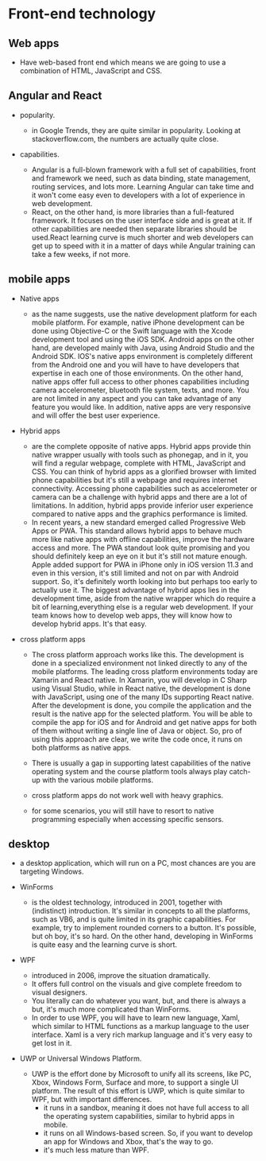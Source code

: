 # Front-end technology

## Web apps

- Have web-based front end which means we are going to use a combination of HTML, JavaScript and CSS.

## Angular and React 

- popularity.
  - in Google Trends, they are quite similar in popularity. Looking at stackoverflow.com, the numbers are actually quite close.

- capabilities.
  - Angular is a full-blown framework with a full set of capabilities, front and framework we need, such as data binding, state management, routing services, and lots more. Learning Angular can take time and it won't come easy even to developers with a lot of experience in web development. 
  - React, on the other hand, is more libraries than a full-featured framework. It focuses on the user interface side and is great at it. If other capabilities are needed then separate libraries should be used.React learning curve is much shorter and web developers can get up to speed with it in a matter of days while Angular training can take a few weeks, if not more.

## mobile apps

- Native apps
  - as the name suggests, use the native development platform for each mobile platform. For example, native iPhone development can be done using Objective-C or the Swift language with the Xcode development tool and using the iOS SDK. Android apps on the other hand, are developed mainly with Java, using Android Studio and the Android SDK. IOS's native apps environment is completely different from the Android one and you will have to have developers that expertise in each one of those environments. On the other hand, native apps offer full access to other phones capabilities including camera accelerometer, bluetooth file system, texts, and more. You are not limited in any aspect and you can take advantage of any feature you would like. In addition, native apps are very responsive and will offer the best user experience.

- Hybrid apps 
  - are the complete opposite of native apps. Hybrid apps provide thin native wrapper usually with tools such as phonegap, and in it, you will find a regular webpage, complete with HTML, JavaScript and CSS. You can think of hybrid apps as a glorified browser with limited phone capabilities but it's still a webpage and requires internet connectivity. Accessing phone capabilities such as accelerometer or camera can be a challenge with hybrid apps and there are a lot of limitations. In addition, hybrid apps provide inferior user experience compared to native apps and the graphics performance is limited.
  - In recent years, a new standard emerged called Progressive Web Apps or PWA. This standard allows hybrid apps to behave much more like native apps with offline capabilities, improve the hardware access and more. The PWA standout look quite promising and you should definitely keep an eye on it but it's still not mature enough. Apple added support for PWA in iPhone only in iOS version 11.3 and even in this version, it's still limited and not on par with Android support. So, it's definitely worth looking into but perhaps too early to actually use it. The biggest advantage of hybrid apps lies in the development time, aside from the native wrapper which do require a bit of learning,everything else is a regular web development. If your team knows how to develop web apps, they will know how to develop hybrid apps. It's that easy.

- cross platform apps
  - The cross platform approach works like this. The development is done in a specialized environment not linked directly to any of the mobile platforms. The leading cross platform environments today are Xamarin and React native. In Xamarin, you will develop in C Sharp using Visual Studio, while in React native, the development is done with JavaScript, using one of the many IDs supporting React native. After the development is done, you compile the application and the result is the native app for the selected platform. You will be able to compile the app for iOS and for Android and get native apps for both of them without writing a single line of Java or object. So, pro of using this approach are clear, we write the code once, it runs on both platforms as native apps.

  - There is usually a gap in supporting latest capabilities of the native operating system and the course platform tools always play catch-up with the various mobile platforms.
  - cross platform apps do not work well with heavy graphics.
  - for some scenarios, you will still have to resort to native programming especially when accessing specific sensors.

## desktop

- a desktop application, which will run on a PC, most chances are you are targeting Windows.

- WinForms 
  - is the oldest technology, introduced in 2001, together with (indistinct) introduction. It's similar in concepts to all the platforms, such as VB6, and is quite limited in its graphic capabilities. For example, try to implement rounded corners to a button. It's possible, but oh boy, it's so hard. On the other hand, developing in WinForms is quite easy and the learning curve is short.

- WPF
  - introduced in 2006, improve the situation dramatically.
  - It offers full control on the visuals and give complete freedom to visual designers. 
  - You literally can do whatever you want, but, and there is always a but, it's much more complicated than WinForms. 
  - In order to use WPF, you will have to learn new language, Xaml, which similar to HTML functions as a markup language to the user interface. Xaml is a very rich markup language and it's very easy to get lost in it. 

- UWP or Universal Windows Platform.

  - UWP is the effort done by Microsoft to unify all its screens, like PC, Xbox, Windows Form, Surface and more, to support a single UI platform. The result of this effort is UWP, which is quite similar to WPF, but with important differences.
    - it runs in a sandbox, meaning it does not have full access to all the operating system capabilities, similar to hybrid apps in mobile.
    - it runs on all Windows-based screen. So, if you want to develop an app for Windows and Xbox, that's the way to go.
    - it's much less mature than WPF.